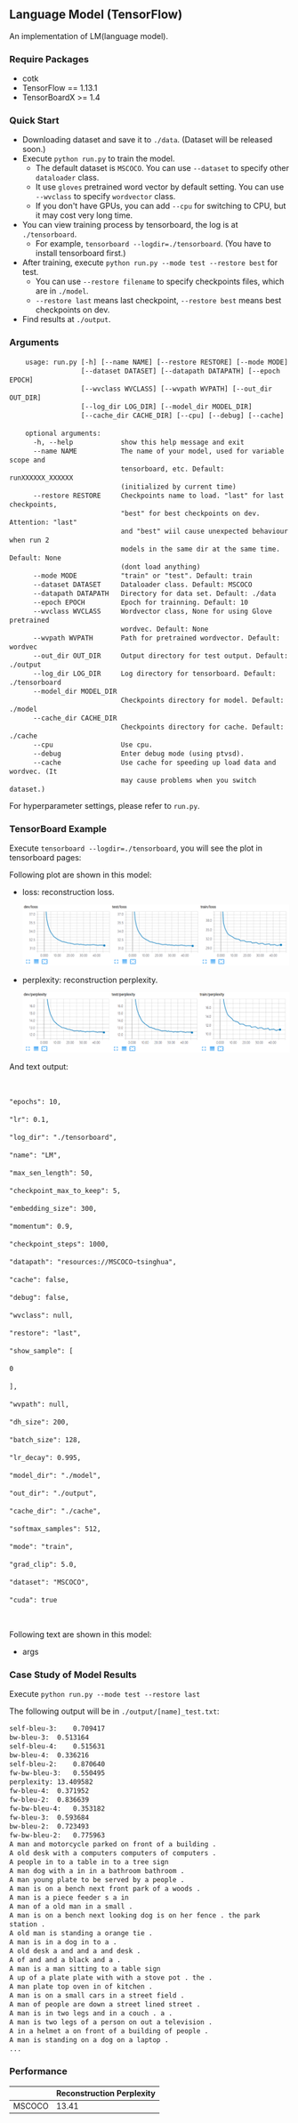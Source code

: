 ## Language Model (TensorFlow)



An implementation of LM(language model).



### Require Packages

- cotk
- TensorFlow == 1.13.1
- TensorBoardX >= 1.4



### Quick Start

- Downloading dataset and save it to ``./data``. (Dataset will be released soon.)
- Execute ``python run.py`` to train the model.
  - The default dataset is ``MSCOCO``. You can use ``--dataset`` to specify other ``dataloader`` class.
  - It use `gloves`  pretrained word vector by default setting. You can use ``--wvclass`` to specify ``wordvector`` class.
  - If you don't have GPUs, you can add `--cpu` for switching to CPU, but it may cost very long time.
- You can view training process by tensorboard, the log is at `./tensorboard`.
  - For example, ``tensorboard --logdir=./tensorboard``. (You have to install tensorboard first.)
- After training, execute  ``python run.py --mode test --restore best`` for test.
  - You can use ``--restore filename`` to specify checkpoints files, which are in ``./model``.
  - ``--restore last`` means last checkpoint, ``--restore best`` means best checkpoints on dev.
- Find results at ``./output``.



### Arguments

```
    usage: run.py [-h] [--name NAME] [--restore RESTORE] [--mode MODE]
                  [--dataset DATASET] [--datapath DATAPATH] [--epoch EPOCH]
                  [--wvclass WVCLASS] [--wvpath WVPATH] [--out_dir OUT_DIR]
                  [--log_dir LOG_DIR] [--model_dir MODEL_DIR]
                  [--cache_dir CACHE_DIR] [--cpu] [--debug] [--cache]

    optional arguments:
      -h, --help            show this help message and exit
      --name NAME           The name of your model, used for variable scope and
                            tensorboard, etc. Default: runXXXXXX_XXXXXX
                            (initialized by current time)
      --restore RESTORE     Checkpoints name to load. "last" for last checkpoints,
                            "best" for best checkpoints on dev. Attention: "last"
                            and "best" wiil cause unexpected behaviour when run 2
                            models in the same dir at the same time. Default: None
                            (dont load anything)
      --mode MODE           "train" or "test". Default: train
      --dataset DATASET     Dataloader class. Default: MSCOCO
      --datapath DATAPATH   Directory for data set. Default: ./data
      --epoch EPOCH         Epoch for trainning. Default: 10
      --wvclass WVCLASS     Wordvector class, None for using Glove pretrained
                            wordvec. Default: None
      --wvpath WVPATH       Path for pretrained wordvector. Default: wordvec
      --out_dir OUT_DIR     Output directory for test output. Default: ./output
      --log_dir LOG_DIR     Log directory for tensorboard. Default: ./tensorboard
      --model_dir MODEL_DIR
                            Checkpoints directory for model. Default: ./model
      --cache_dir CACHE_DIR
                            Checkpoints directory for cache. Default: ./cache
      --cpu                 Use cpu.
      --debug               Enter debug mode (using ptvsd).
      --cache               Use cache for speeding up load data and wordvec. (It
                            may cause problems when you switch dataset.)
```

For hyperparameter settings, please refer to `run.py`.





### TensorBoard Example

Execute ``tensorboard --logdir=./tensorboard``, you will see the plot in tensorboard pages:

Following plot are shown in this model:

- loss: reconstruction loss.

  ![loss](../../models/LM-tensorflow/image/loss.png)

- perplexity: reconstruction perplexity.

  ![perplexity](../../models/LM-tensorflow/image/perplexity.png)


And text output:

```


"epochs": 10,  

"lr": 0.1,  

"log_dir": "./tensorboard",  

"name": "LM",  

"max_sen_length": 50,  

"checkpoint_max_to_keep": 5,  

"embedding_size": 300,  

"momentum": 0.9,  

"checkpoint_steps": 1000,  

"datapath": "resources://MSCOCO~tsinghua",  

"cache": false,  

"debug": false,  

"wvclass": null,  

"restore": "last",  

"show_sample": [  

0

],  

"wvpath": null,  

"dh_size": 200,  

"batch_size": 128,  

"lr_decay": 0.995,  

"model_dir": "./model",  

"out_dir": "./output",  

"cache_dir": "./cache",  

"softmax_samples": 512,  

"mode": "train",  

"grad_clip": 5.0,  

"dataset": "MSCOCO",  

"cuda": true  



```



Following text are shown in this model:

- args



### Case Study of Model Results

Execute ``python run.py --mode test --restore last``

The following output will be in `./output/[name]_test.txt`:

```
self-bleu-3:	0.709417
bw-bleu-3:	0.513164
self-bleu-4:	0.515631
bw-bleu-4:	0.336216
self-bleu-2:	0.870640
fw-bw-bleu-3:	0.550495
perplexity:	13.409582
fw-bleu-4:	0.371952
fw-bleu-2:	0.836639
fw-bw-bleu-4:	0.353182
fw-bleu-3:	0.593684
bw-bleu-2:	0.723493
fw-bw-bleu-2:	0.775963
A man and motorcycle parked on front of a building .
A old desk with a computers computers of computers .
A people in to a table in to a tree sign
A man dog with a in in a bathroom bathroom .
A man young plate to be served by a people .
A man is on a bench next front park of a woods .
A man is a piece feeder s a in
A man of a old man in a small .
A man is on a bench next looking dog is on her fence . the park station .
A old man is standing a orange tie .
A man is in a dog in to a .
A old desk a and and a and desk .
A of and and a black and a .
A man is a man sitting to a table sign
A up of a plate plate with with a stove pot . the .
A man plate top oven in of kitchen .
A man is on a small cars in a street field .
A man of people are down a street lined street .
A man is in two legs and in a couch . a .
A man is two legs of a person on out a television .
A in a helmet a on front of a building of people .
A man is standing on a dog on a laptop .
...

```


### Performance

|        | Reconstruction Perplexity |
| ------ | ------------------------- |
| MSCOCO | 13.41                     |

